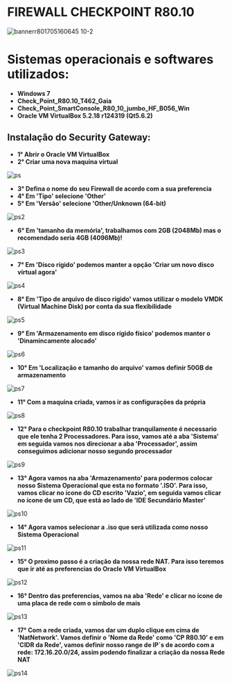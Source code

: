 # FIREWALL CHECKPOINT R80.10

![bannerr801705160645 10-2](https://user-images.githubusercontent.com/26627633/45485223-2f504080-b72d-11e8-987c-e7e4ac897e52.png)

# Sistemas operacionais e softwares utilizados: 
- **Windows 7**
- **Check_Point_R80.10_T462_Gaia**
- **Check_Point_SmartConsole_R80_10_jumbo_HF_B056_Win**
- **Oracle VM VirtualBox 5.2.18 r124319 (Qt5.6.2)**

## Instalação do Security Gateway:
- **1° Abrir o Oracle VM VirtualBox**
- **2° Criar uma nova maquina virtual**

![ps](https://user-images.githubusercontent.com/26627633/45486011-f9f92200-b72f-11e8-9dd5-e14691b1b2e3.png)

- **3° Defina o nome do seu Firewall de acordo com a sua preferencia**
- **4° Em 'Tipo' selecione 'Other'**
- **5° Em 'Versão' selecione 'Other/Unknown (64-bit)**

![ps2](https://user-images.githubusercontent.com/26627633/45486497-b1daff00-b731-11e8-9ab3-308c5aaa53b4.png)

- **6° Em 'tamanho da memória', trabalhamos com 2GB (2048Mb) mas o recomendado seria 4GB (4096Mb)!**

![ps3](https://user-images.githubusercontent.com/26627633/45486773-b05e0680-b732-11e8-8982-e7e5f0bd5a58.png)

- **7° Em 'Disco rígido' podemos manter a opção 'Criar um novo disco virtual agora'**

![ps4](https://user-images.githubusercontent.com/26627633/45487053-878a4100-b733-11e8-91d0-fe76720fb9b7.png)

- **8° Em 'Tipo de arquivo de disco rígido' vamos utilizar o modelo VMDK (Virtual Machine Disk) por conta da sua flexibilidade** 

![ps5](https://user-images.githubusercontent.com/26627633/45487480-d4bae280-b734-11e8-82df-85cf2d199652.png)

- **9° Em 'Armazenamento em disco rígido físico' podemos manter o 'Dinamincamente alocado'**

![ps6](https://user-images.githubusercontent.com/26627633/45487622-527eee00-b735-11e8-9810-9efe5980f64a.png)

- **10° Em 'Localização e tamanho do arquivo' vamos definir 50GB de armazenamento**

![ps7](https://user-images.githubusercontent.com/26627633/45488010-6b3bd380-b736-11e8-91a6-6d9cf5f62b74.png)

- **11° Com a maquina criada, vamos ir as configurações da própria**

![ps8](https://user-images.githubusercontent.com/26627633/45488162-e1403a80-b736-11e8-8137-65207853bffe.png)

- **12° Para o checkpoint R80.10 trabalhar tranquilamente é necessario que ele tenha 2 Processadores. Para isso, vamos até a aba 'Sistema' em seguida vamos nos direcionar a aba 'Processador', assim conseguimos adicionar nosso segundo processador**

![ps9](https://user-images.githubusercontent.com/26627633/45488582-3892da80-b738-11e8-867e-9d273bf3e517.png)

- **13° Agora vamos na aba 'Armazenamento' para podermos colocar nosso Sistema Operacional que esta no formato '.ISO'. Para isso, vamos clicar no ícone do CD escrito 'Vazio', em seguida vamos clicar no ícone de um CD, que está ao lado de 'IDE Secundário Master'**

![ps10](https://user-images.githubusercontent.com/26627633/45489117-ce7b3500-b739-11e8-8ee5-48c1f299fc4f.png)

- **14° Agora vamos selecionar a .iso que será utilizada como nosso Sistema Operacional**

![ps11](https://user-images.githubusercontent.com/26627633/45489377-74c73a80-b73a-11e8-9e42-e92fffcd2ba0.png)

- **15° O proximo passo é a criação da nossa rede NAT. Para isso teremos que ir até as preferencias do Oracle VM VirtualBox**

![ps12](https://user-images.githubusercontent.com/26627633/45489681-47c75780-b73b-11e8-9c65-56609502f749.png)

- **16° Dentro das preferencias, vamos na aba 'Rede' e clicar no ícone de uma placa de rede com o símbolo de mais**

![ps13](https://user-images.githubusercontent.com/26627633/45489981-48acb900-b73c-11e8-8946-96646490c020.png)

- **17° Com a rede criada, vamos dar um duplo clique em cima de 'NatNetwork'. Vamos definir o 'Nome da Rede' como 'CP R80.10' e em 'CIDR  da Rede', vamos definir nosso range de IP´s de acordo com a rede: 172.16.20.0/24, assim podendo finalizar a criação da nossa Rede NAT**

![ps14](https://user-images.githubusercontent.com/26627633/45490811-7d217480-b73e-11e8-93e2-b1f63f1e2846.png)







